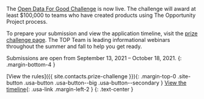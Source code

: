 

The [Open Data For Good Challenge](https://www.challenge.gov/challenge/open-data-for-good-grand-challenge/) is now live. The challenge will award at least $100,000 to teams who have created products using The Opportunity Project process.

To prepare your submission and view the application timeline, visit the [prize challenge page]({{site.baseurl}}/prize-challenge). The TOP Team is leading informational webinars throughout the summer and fall to help you get ready.

Submissions are open from September 13, 2021 – October 18, 2021.
{: .margin-bottom-4 }

[View the rules]({{ site.contacts.prize-challenge }}){: .margin-top-0 .site-button .usa-button .usa-button--big .usa-button--secondary }
[View the timeline]({{site.baseurl}}/prize-challenge){: .usa-link .margin-left-2 }
{: .text-center }